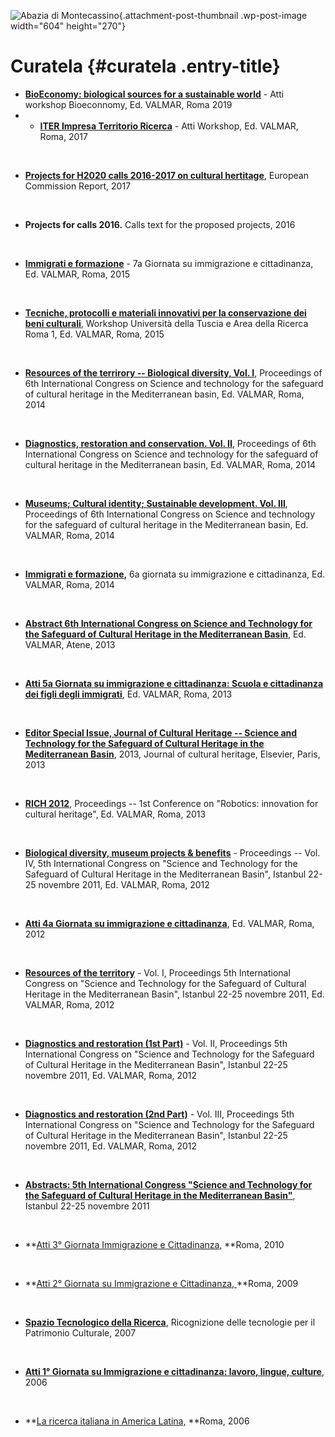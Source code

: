 ![Abazia di Montecassino](wp-content/uploads/2018/11/Cassino-604x270.jpg){.attachment-post-thumbnail .wp-post-image width="604" height="270"}

Curatela {#curatela .entry-title}
========

-   **[BioEconomy: biological sources for a sustainable world](wp-content/uploads/2019/10/BioEconomy-ABSTRACT-ISBN-978-88-97987-21-5-Video_4.pdf)** - Atti workshop Bioeconnomy, Ed. VALMAR, Roma 2019
-   -   [**ITER Impresa Territorio Ricerca**](https://intranet.cnr.it/servizi/people/prodotto/download/i/128284) - Atti Workshop, Ed. VALMAR, Roma, 2017

&nbsp;

-   [**Projects for H2020 calls 2016-2017 on cultural hertitage**](https://intranet.cnr.it/servizi/people/prodotto/download/i/115088), European Commission Report, 2017

&nbsp;

-   **Projects for calls 2016.** Calls text for the proposed projects, 2016

&nbsp;

-   [**Immigrati e formazione**](https://intranet.cnr.it/servizi/people/prodotto/download/i/103111) - 7a Giornata su immigrazione e cittadinanza, Ed. VALMAR, Roma, 2015

&nbsp;

-   [**Tecniche, protocolli e materiali innovativi per la conservazione dei beni culturali**](https://intranet.cnr.it/servizi/people/prodotto/download/i/103106), Workshop Università della Tuscia e Area della Ricerca Roma 1, Ed. VALMAR, Roma, 2015

&nbsp;

-   [**Resources of the terrirory -- Biological diversity, Vol. I**](https://intranet.cnr.it/servizi/people/prodotto/download/i/99214), Proceedings of 6th International Congress on Science and technology for the safeguard of cultural heritage in the Mediterranean basin, Ed. VALMAR, Roma, 2014

&nbsp;

-   [**Diagnostics, restoration and conservation. Vol. II**](https://intranet.cnr.it/servizi/people/prodotto/download/i/99261), Proceedings of 6th International Congress on Science and technology for the safeguard of cultural heritage in the Mediterranean basin, Ed. VALMAR, Roma, 2014

&nbsp;

-   [**Museums; Cultural identity; Sustainable development. Vol. III**](https://intranet.cnr.it/servizi/people/prodotto/download/i/99264), Proceedings of 6th International Congress on Science and technology for the safeguard of cultural heritage in the Mediterranean basin, Ed. VALMAR, Roma, 2014

&nbsp;

-   **[Immigrati e formazione](wp-content/uploads/2018/11/CURATELA-2014-Atti-Immigrazione.pdf),** 6a giornata su immigrazione e cittadinanza, Ed. VALMAR, Roma, 2014

&nbsp;

-   [**Abstract 6th International Congress on Science and Technology for the Safeguard of Cultural Heritage in the Mediterranean Basin**](https://intranet.cnr.it/servizi/people/prodotto/download/i/99273), Ed. VALMAR, Atene, 2013

&nbsp;

-   [**Atti 5a Giornata su immigrazione e cittadinanza: Scuola e cittadinanza dei figli degli immigrati**](https://books.google.it/books?id=pSLKev4Psz4C&printsec=frontcover&dq=5a+Giornata+su+Immigrazione+e+Cittadinanza&hl=it&sa=X&ved=0ahUKEwiKma7J-9PeAhWEiCwKHdbCDMUQ6AEIKTAA#v=onepage&q&f=false), Ed. VALMAR, Roma, 2013

&nbsp;

-   [**Editor Special Issue, Journal of Cultural Heritage -- Science and Technology for the Safeguard of Cultural Heritage in the Mediterranean Basin**](https://intranet.cnr.it/servizi/people/prodotto/download/i/99423), 2013, Journal of cultural heritage, Elsevier, Paris, 2013

&nbsp;

-   **[RICH 2012](https://intranet.cnr.it/servizi/people/prodotto/download/i/99426)**, Proceedings -- 1st Conference on "Robotics: innovation for cultural heritage", Ed. VALMAR, Roma, 2013

&nbsp;

-   [**Biological diversity, museum projects & benefits**](https://intranet.cnr.it/servizi/people/prodotto/download/i/99458) - Proceedings -- Vol. IV, 5th International Congress on "Science and Technology for the Safeguard of Cultural Heritage in the Mediterranean Basin", Istanbul 22-25 novembre 2011, Ed. VALMAR, Roma, 2012

&nbsp;

-   [**Atti 4a Giornata su immigrazione e cittadinanza**](https://books.google.it/books?id=RM94fUqnvFIC&pg=PA95&dq=4a+Giornata+su+Immigrazione+e+Cittadinanza&hl=it&sa=X&ved=0ahUKEwjpofPp-dPeAhWGWiwKHVMiCl8Q6AEIKTAA#v=onepage&q&f=false), Ed. VALMAR, Roma, 2012

&nbsp;

-   [**Resources of the territory**](https://intranet.cnr.it/servizi/people/prodotto/download/i/99602) - Vol. I, Proceedings 5th International Congress on "Science and Technology for the Safeguard of Cultural Heritage in the Mediterranean Basin", Istanbul 22-25 novembre 2011, Ed. VALMAR, Roma, 2012

&nbsp;

-   [**Diagnostics and restoration (1st Part)**](https://intranet.cnr.it/servizi/people/prodotto/download/i/99470) - Vol. II, Proceedings 5th International Congress on "Science and Technology for the Safeguard of Cultural Heritage in the Mediterranean Basin", Istanbul 22-25 novembre 2011, Ed. VALMAR, Roma, 2012

&nbsp;

-   [**Diagnostics and restoration (2nd Part)**](https://intranet.cnr.it/servizi/people/prodotto/download/i/99470) - Vol. III, Proceedings 5th International Congress on "Science and Technology for the Safeguard of Cultural Heritage in the Mediterranean Basin", Istanbul 22-25 novembre 2011, Ed. VALMAR, Roma, 2012

&nbsp;

-   [**Abstracts: 5th International Congress "Science and Technology for the Safeguard of Cultural Heritage in the Mediterranean Basin"**](https://intranet.cnr.it/servizi/people/prodotto/download/i/99603), Istanbul 22-25 novembre 2011

&nbsp;

-   **[Atti 3° Giornata Immigrazione e Cittadinanza,](https://books.google.it/books?id=QOvNLsWQhQAC&pg=PP3&dq=3a+Giornata+su+Immigrazione+e+Cittadinanza,+2010+angelo+ferrari&hl=it&sa=X&ved=0ahUKEwj3pIX0-NPeAhVBfywKHeGxCR0Q6AEIKTAA#v=onepage&q&f=false) **Roma, 2010

&nbsp;

-   **[Atti 2° Giornata su Immigrazione e Cittadinanza, ](wp-content/uploads/2018/11/CURATELA-2009-Immigrazione-Atti.pdf)**Roma, 2009

&nbsp;

-   [**Spazio Tecnologico della Ricerca**](https://books.google.it/books?id=TTLgDQAAQBAJ&printsec=frontcover&dq=spazio+tecnologico+della+ricerca&hl=it&sa=X&ved=0ahUKEwjb65bq99PeAhXFEiwKHXE-CzwQ6AEIKTAA#v=onepage&q&f=false), Ricognizione delle tecnologie per il Patrimonio Culturale, 2007

&nbsp;

-   [**Atti 1° Giornata su Immigrazione e cittadinanza: lavoro, lingue, culture**](wp-content/uploads/2018/11/CURATELA-2006-Immigrazione-Atti.pdf), 2006

&nbsp;

-   **[La ricerca italiana in America Latina,](wp-content/uploads/2018/10/Depliant_America-_Latina_2.pdf) **Roma, 2006

